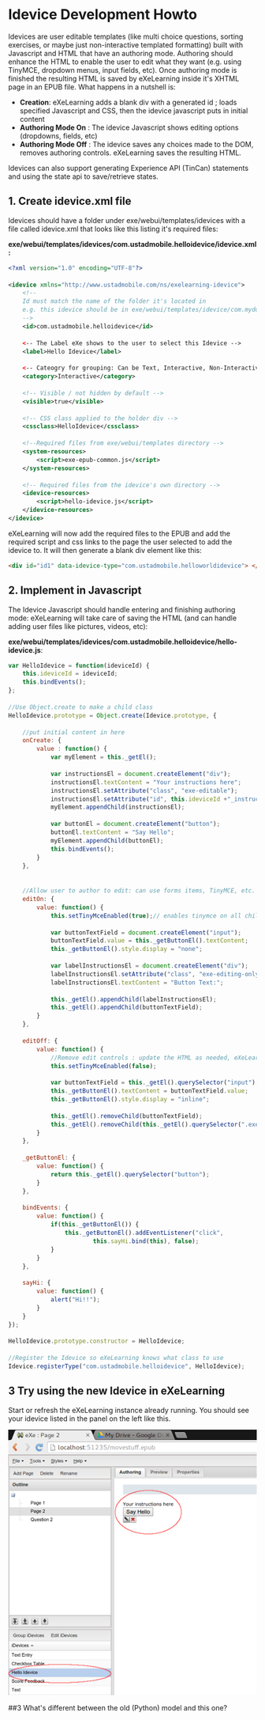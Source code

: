 # Idevice Development Howto

Idevices are user editable templates (like multi choice questions, sorting exercises, or maybe just non-interactive templated formatting) 
built with Javascript and HTML that have an authoring mode.  Authoring should enhance the HTML to enable the 
user to edit what they want (e.g. using TinyMCE, dropdown menus, input fields,
etc). Once authoring mode is finished the resulting HTML is saved by eXeLearning inside it's XHTML page in an EPUB file.  What happens in a nutshell is:

* __Creation__: eXeLearning adds a blank div with a generated id ; loads specified Javascript and CSS, then the idevice javascript puts in initial content
* __Authoring Mode On__ : The idevice Javascript shows editing options (dropdowns, fields, etc)
* __Authoring Mode Off__ : The idevice saves any choices made to the DOM, removes authoring controls.  eXeLearning saves the resulting HTML. 

Idevices can also support generating Experience API (TinCan) statements and using the state api to save/retrieve states.

## 1. Create idevice.xml file

Idevices should have a folder under exe/webui/templates/idevices with a file
called idevice.xml that looks like this listing it's required files:

__exe/webui/templates/idevices/com.ustadmobile.helloidevice/idevice.xml:__ 
```xml
<?xml version="1.0" encoding="UTF-8"?>

<idevice xmlns="http://www.ustadmobile.com/ns/exelearning-idevice">
    <!--
    Id must match the name of the folder it's located in
    e.g. this idevice should be in exe/webui/templates/idevice/com.mydomain.myidevice
    -->
    <id>com.ustadmobile.helloidevice</id>
    
    <-- The Label eXe shows to the user to select this Idevice -->
    <label>Hello Idevice</label>
    
    <-- Cateogry for grouping: Can be Text, Interactive, Non-Interactive -->
    <category>Interactive</category>
    
    <!-- Visible / not hidden by default -->
    <visible>true</visible>
    
    <!-- CSS class applied to the holder div -->
    <cssclass>HelloIdevice</cssclass>
    
    <!--Required files from exe/webui/templates directory -->
    <system-resources>
        <script>exe-epub-common.js</script>
    </system-resources>
    
    <!-- Required files from the idevice's own directory -->
    <idevice-resources>
        <script>hello-idevice.js</script>
    </idevice-resources>
</idevice>
```

eXeLearning will now add the required files to the EPUB and add the required script and css links to the page the user selected to add the idevice to.  It will then generate a blank div element like this:

```html
<div id="id1" data-idevice-type="com.ustadmobile.helloworldidevice"> </div>
```  

## 2. Implement in Javascript
The Idevice Javascript should handle entering and finishing authoring mode: eXeLearning will take care of saving the HTML (and can handle adding user files like pictures, videos, etc):

__exe/webui/templates/idevices/com.ustadmobile.helloidevice/hello-idevice.js__:
```javascript
var HelloIdevice = function(ideviceId) {
    this.ideviceId = ideviceId;
    this.bindEvents();
};

//Use Object.create to make a child class
HelloIdevice.prototype = Object.create(Idevice.prototype, {

    //put initial content in here
    onCreate: {
        value : function() {
            var myElement = this._getEl();
            
            var instructionsEl = document.createElement("div");
            instructionsEl.textContent = "Your instructions here";
            instructionsEl.setAttribute("class", "exe-editable");
            instructionsEl.setAttribute("id", this.ideviceId +"_instructions");
            myElement.appendChild(instructionsEl);
            
            var buttonEl = document.createElement("button");
            buttonEl.textContent = "Say Hello";
            myElement.appendChild(buttonEl);
            this.bindEvents();
        }
    },
    
    
    //Allow user to author to edit: can use forms items, TinyMCE, etc.
    editOn: {
        value: function() {
            this.setTinyMceEnabled(true);// enables tinymce on all child elements with exe-editable class
            
            var buttonTextField = document.createElement("input");
            buttonTextField.value = this._getButtonEl().textContent;
            this._getButtonEl().style.display = "none";
            
            var labelInstructionsEl = document.createElement("div");
            labelInstructionsEl.setAttribute("class", "exe-editing-only")
            labelInstructionsEl.textContent = "Button Text:";
            
            this._getEl().appendChild(labelInstructionsEl);
            this._getEl().appendChild(buttonTextField);
        }
    },
    
    editOff: {
        value: function() {
            //Remove edit controls : update the HTML as needed, eXeLearning.net will save the HTML contents into the page on disk.
            this.setTinyMceEnabled(false);
            
            var buttonTextField = this._getEl().querySelector("input");
            this._getButtonEl().textContent = buttonTextField.value; 
            this._getButtonEl().style.display = "inline";
            
            this._getEl().removeChild(buttonTextField);
            this._getEl().removeChild(this._getEl().querySelector(".exe-editing-only"));
        }
    },

    _getButtonEl: {
        value: function() {
            return this._getEl().querySelector("button");
        }
    },
    
    bindEvents: {
        value: function() {
            if(this._getButtonEl()) {
                this._getButtonEl().addEventListener("click", 
                        this.sayHi.bind(this), false);
            }
        }
    },
    
    sayHi: {
        value: function() {
            alert("Hi!!");
        }
    }
});

HelloIdevice.prototype.constructor = HelloIdevice;

//Register the Idevice so eXeLearning knows what class to use
Idevice.registerType("com.ustadmobile.helloidevice", HelloIdevice);
```

## 3 Try using the new Idevice in eXeLearning

Start or refresh the eXeLearning instance already running.  You should see your idevice listed in the panel on the left like this.


![alt text](https://raw.githubusercontent.com/UstadMobile/eXePUB/master/doc/hello-idevice-new.png "Screenshot")


##3 What's different between the old (Python) model and this one?

